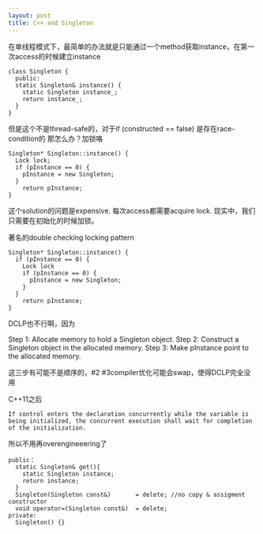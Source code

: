 ```yaml
---
layout: post
title: C++ and Singleton
---
```


在单线程模式下，最简单的办法就是只能通过一个method获取instance，在第一次access的时候建立instance


```
class Singleton {
  public:
  static Singleton& instance() {
    static Singleton instance_;
    return instance_;
  }
}
```
但是这个不是thread-safe的，对于if (constructed == false) 是存在race-condition的
那怎么办？加锁咯


```
Singleton* Singleton::instance() {
  Lock lock;
  if (pInstance == 0) {
    pInstance = new Singleton;
  }
    return pInstance;
}
```

这个solution的问题是expensive. 每次access都需要acquire lock. 现实中，我们只需要在初始化的时候加锁。

著名的double checking locking pattern
```
Singleton* Singleton::instance() {
  if (pInstance == 0) {
    Lock lock
    if (pInstance == 0) {
      pInstance = new Singleton;
    }
  }
    return pInstance;
}
```

DCLP也不行啊，因为

Step 1: Allocate memory to hold a Singleton object.
Step 2: Construct a Singleton object in the allocated memory.
Step 3: Make pInstance point to the allocated memory.

这三步有可能不是顺序的，#2 #3compiler优化可能会swap，使得DCLP完全没用


C++11之后

```
If control enters the declaration concurrently while the variable is being initialized, the concurrent execution shall wait for completion of the initialization.
```
所以不用再overengineeering了

```
public：
  static Singleton& get(){
    static Singleton instance;
    return instance;
  }
  Singleton(Singleton const&)       = delete; //no copy & assigment constructor
  void operator=(Singleton const&)  = delete;
private: 
  Singleton() {}
```




